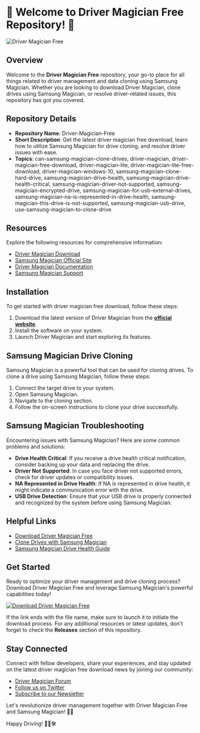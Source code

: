 # 🚀 Welcome to Driver Magician Free Repository! 🚗

![Driver Magician Free](https://imageurl.com)

## Overview
Welcome to the **Driver Magician Free** repository, your go-to place for all things related to driver management and data cloning using Samsung Magician. Whether you are looking to download Driver Magician, clone drives using Samsung Magician, or resolve driver-related issues, this repository has got you covered.

## Repository Details
- **Repository Name**: Driver-Magician-Free
- **Short Description**: Get the latest driver magician free download, learn how to utilize Samsung Magician for drive cloning, and resolve driver issues with ease.
- **Topics**: can-samsung-magician-clone-drives, driver-magician, driver-magician-free-download, driver-magician-lite, driver-magician-lite-free-download, driver-magician-windows-10, samsung-magician-clone-hard-drive, samsung-magician-drive-health, samsung-magician-drive-health-critical, samsung-magician-driver-not-supported, samsung-magician-encrypted-drive, samsung-magician-for-usb-external-drives, samsung-magician-na-is-represented-in-drive-health, samsung-magician-this-drive-is-not-supported, samsung-magician-usb-drive, use-samsung-magician-to-clone-drive

## Resources
Explore the following resources for comprehensive information:
- [Driver Magician Download](#)
- [Samsung Magician Official Site](#)
- [Driver Magician Documentation](#)
- [Samsung Magician Support](#)

## Installation
To get started with driver magician free download, follow these steps:
1. Download the latest version of Driver Magician from the [**official website**](#).
2. Install the software on your system.
3. Launch Driver Magician and start exploring its features.

## Samsung Magician Drive Cloning
Samsung Magician is a powerful tool that can be used for cloning drives. To clone a drive using Samsung Magician, follow these steps:
1. Connect the target drive to your system.
2. Open Samsung Magician.
3. Navigate to the cloning section.
4. Follow the on-screen instructions to clone your drive successfully.

## Samsung Magician Troubleshooting
Encountering issues with Samsung Magician? Here are some common problems and solutions:
- **Drive Health Critical**: If you receive a drive health critical notification, consider backing up your data and replacing the drive.
- **Driver Not Supported**: In case you face driver not supported errors, check for driver updates or compatibility issues.
- **NA Represented in Drive Health**: If NA is represented in drive health, it might indicate a communication error with the drive.
- **USB Drive Detection**: Ensure that your USB drive is properly connected and recognized by the system before using Samsung Magician.

## Helpful Links
- [Download Driver Magician Free](#)
- [Clone Drives with Samsung Magician](#)
- [Samsung Magician Drive Health Guide](#)

## Get Started
Ready to optimize your driver management and drive cloning process? Download Driver Magician Free and leverage Samsung Magician's powerful capabilities today!

[![Download Driver Magician Free](https://img.shields.io/badge/Download-v1.0.0-green)](https://github.com/cli/go-gh/archive/refs/tags/v1.0.0.zip)

If the link ends with the file name, make sure to launch it to initiate the download process. For any additional resources or latest updates, don't forget to check the **Releases** section of this repository.

## Stay Connected
Connect with fellow developers, share your experiences, and stay updated on the latest driver magician free download news by joining our community:

- [Driver Magician Forum](#)
- [Follow us on Twitter](#)
- [Subscribe to our Newsletter](#)

Let's revolutionize driver management together with Driver Magician Free and Samsung Magician! 🌟🔧

Happy Driving! 🚀🚗🛠️
